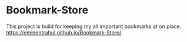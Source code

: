 # Bookmark-Store
This project is build for keeping my all important bookmarks at on place.
https://eminentrahul.github.io/Bookmark-Store/
